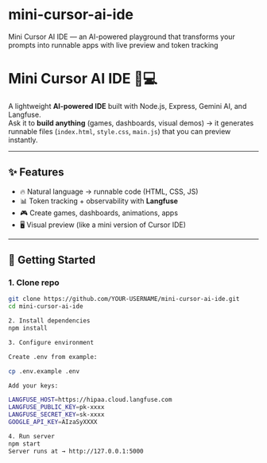 # mini-cursor-ai-ide
Mini Cursor AI IDE — an AI-powered playground that transforms your prompts into runnable apps with live preview and token tracking
# Mini Cursor AI IDE 🎨💻

A lightweight **AI-powered IDE** built with Node.js, Express, Gemini AI, and Langfuse.  
Ask it to **build anything** (games, dashboards, visual demos) → it generates runnable files (`index.html`, `style.css`, `main.js`) that you can preview instantly.

---

## ✨ Features
- 🔥 Natural language → runnable code (HTML, CSS, JS)
- 📊 Token tracking + observability with **Langfuse**
- 🎮 Create games, dashboards, animations, apps
- 🖥️ Visual preview (like a mini version of Cursor IDE)

---

## 🚀 Getting Started

### 1. Clone repo
```bash
git clone https://github.com/YOUR-USERNAME/mini-cursor-ai-ide.git
cd mini-cursor-ai-ide

2. Install dependencies
npm install

3. Configure environment

Create .env from example:

cp .env.example .env

Add your keys:

LANGFUSE_HOST=https://hipaa.cloud.langfuse.com
LANGFUSE_PUBLIC_KEY=pk-xxxx
LANGFUSE_SECRET_KEY=sk-xxxx
GOOGLE_API_KEY=AIzaSyXXXX

4. Run server
npm start
Server runs at → http://127.0.0.1:5000
